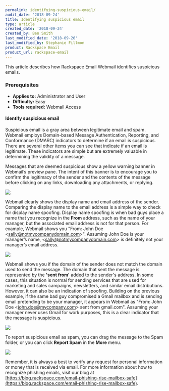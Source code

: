 ```yaml
---
permalink: identifying-suspicious-email/
audit_date: '2018-09-24'
title: Identifying suspicious email
type: article
created_date: '2018-09-24'
created_by: Ben Smith
last_modified_date: '2018-09-26'
last_modified_by: Stephanie Fillmon
product: Rackspace Email
product_url: rackspace-email
---
```


This article describes how Rackspace Email Webmail identifies suspicious emails.

### Prerequisites

- **Applies to:** Administrator and User
- **Difficulty:** Easy
- **Tools required:** Webmail Access

#### Identify suspicious email

Suspicious email is a gray area between legitimate email and spam. Webmail employs Domain-based Message Authentication, Reporting, and Conformance (DMARC) indicators to determine if an email is suspicious. There are several other items you can see that indicate if an email is legitimate. These indicators are simple but are extremely valuable in determining the validity of a message.

Messages that are deemed suspicious show a yellow warning banner in Webmail’s preview pane. The intent of this banner is to encourage you to confirm the legitimacy of the sender and the contents of the message before clicking on any links, downloading any attachments, or replying.

<img src="{% asset_path rackspace-email/identifying-suspicious-email/this-is-suspicious.png %}" />

Webmail clearly shows the display name and email address of the sender. Comparing the display name to the email address is a simple way to check for display name spoofing. Display name spoofing is when bad guys place a name that you recognize in the **From** address, such as the name of your manager, but the associated email address is not for that person. For example, Webmail shows you \"From: John Doe \<sally@notmycompanydomain.com\>\". Assuming John Doe is your manager’s name, \<sally@notmycompanydomain.com\> is definitely not your manager’s email address.

<img src="{% asset_path rackspace-email/identifying-suspicious-email/sender-discrepancies.png %}" />

Webmail shows you if the domain of the sender does not match the domain used to send the message. The domain that sent the message is represented by the **'sent from'** added to the sender's address. In some cases, this situation is normal for sending services that are used for marketing and sales campaigns, newsletters, and similar email distributions. However, it can also be an indication of spoofing. Building on the previous example, if the same bad guy compromised a Gmail mailbox and is sending email pretending to be your manager, it appears in Webmail as \"From: John Doe \<john.doe@mycompany.com\> sent from gmail.com\". Assuming your manager never uses Gmail for work purposes, this is a clear indicator that the message is suspicious.

<img src="{% asset_path rackspace-email/identifying-suspicious-email/sender-discrepancies-2.png %}" />

To report suspicious email as spam, you can drag the message to the Spam folder, or you can click **Report Spam** in the **More** menu.

<img src="{% asset_path rackspace-email/identifying-suspicious-email/report-spam.png %}" />

Remember, it is always a best to verify any request for personal information or money that is received via email. For more information about how to recognize phishing emails, visit our blog at [https://blog.rackspace.com/email-phishing-rise-mailbox-safe](https://blog.rackspace.com/email-phishing-rise-mailbox-safe).
